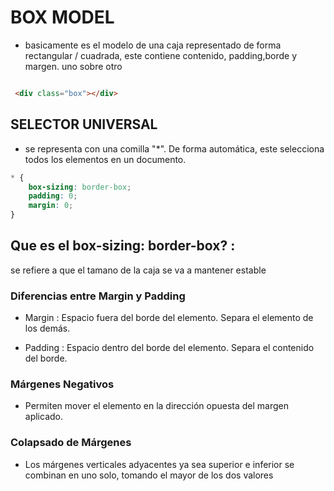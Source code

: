 # BOX MODEL

- basicamente es el modelo de una caja representado de forma rectangular / cuadrada, este contiene contenido, padding,borde y margen. uno sobre otro

```html

 <div class="box"></div>

```

## SELECTOR UNIVERSAL

- se representa con una comilla "*". De forma automática, este selecciona todos los elementos en un documento.

```css
* {
    box-sizing: border-box;
    padding: 0;
    margin: 0;
}
```

## Que es el box-sizing: border-box? : 
se refiere a que el tamano de la caja se va a mantener estable

### Diferencias entre Margin y Padding

- Margin : Espacio fuera del borde del elemento. Separa el elemento de los demás.

- Padding : Espacio dentro del borde del elemento. Separa el contenido del borde.

### Márgenes Negativos
- Permiten mover el elemento en la dirección opuesta del margen aplicado.

### Colapsado de Márgenes
- Los márgenes verticales adyacentes ya sea superior e inferior se combinan en uno solo, tomando el mayor de los dos valores